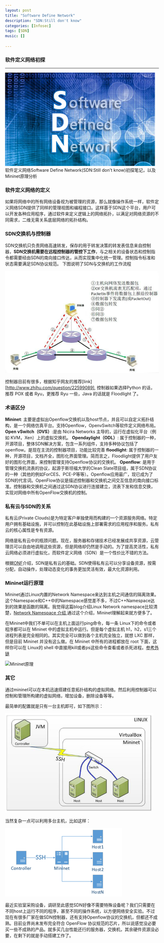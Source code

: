 ```yaml
---
layout: post
title: "Software Define Network"
description: "SDN:Still don't know"
categories: [Infosec]
tags: [SDN]
music: []

---
```


### 软件定义网络初探


---

![image](/assets/images/2015-05-14SDN1.png)
软件定义网络Software Define Network(SDN:Still don't know)初探笔记，以及Mininet原理分析
<!-- more -->

### 软件定义网络的定义
如果将网络中的所有网络设备视为被管理的资源，那么就像操作系统一样，软件定义网络SDN提供了同样的管理视图和编程接口。这样基于SDN这个平台，用户可以开发各种应用程序，通过软件来定义逻辑上的网络拓扑，以满足对网络资源的不同需求，二维无需关系底层网络的拓扑结构。

### SDN交换机与控制器
SDN交换机只负责网络高速转发，保存的用于转发决策的转发表信息来自控制器，**SDN交换机需要在远程控制器的管控下工作**，与之相关的设备状态和控制指令都需要经由SDN的南向接口传达，从而实现集中化统一管理。控制指令标准和状态需要满足SDN协议规范。
下图说明了SDN与交换机的工作流程

![image](/assets/images/2015-05-15sdn2.png)

控制器目前有很多，根据知乎网友的推荐[link][http://www.zhihu.com/question/22599089], 控制器如果选择Python 的话，推荐 POX 或者 Ryu，更推荐 Ryu 一些，Java 的话就是 Floodlight 了。


### 术语区分
**Mininet**: 主要是虚拟出Openflow交换机以及host节点，并且可以自定义拓扑结构，是一个网络仿真平台。支持Openflow，OpenvSwitch等软件定义网络布局。
**Open vSwitch（OVS）**:是由 Nicira Networks 主导的，运行在虚拟化平台（例如 KVM，Xen）上的虚拟交换机。
**Opendaylight（ODL）**: 属于控制器的一种，开源项目，整体SDN解决方案，包含一系列组件，支持多种协议包括了openflow。是现在主流的控制器项目，功能比较完善
**floodlight**: 属于控制器的一种，开源项目，文档齐全，图形化界面管理。简而言之，Floodlight提供了用户友好的图形化界面，来控制管理支持Openflow协议的交换机。
**Openflow**: 是用于管理交换机流表的协议，起源于斯坦福大学的Clean Slate项目组，属于SDN协议的一种（其他的例如ForCES、PCE-P等等）。Openflow应用最广，现已成为了SDN的代言词。OpenFlow协议是描述控制器和交换机之间交互信息的南向接口标准。控制器和交换机之间通过这SDN协议进行连接建立，流表下发和信息交换，实现对网络中所有OpenFlow交换机的控制。

### 私有云与SDN的关系
私有云(Private Clouds)是为特定客户单独使用而构建的一个资源服务网络。特定用户拥有基础设施，并可以控制在此基础设施上部署需求的应用程序和服务。私有云的核心属性是专有资源。

网络是私有云中的瓶颈问题。现在，服务器和存储技术已经发展成共享资源，云管理员可以自由地调用这些资源，但是网络却仍然是手动的。为了提高灵活性，私有云网络必须进行虚拟化，而软件定义网络（SDN）是一个性价比不错的方法。

根据[ONF](https://www.opennetworking.org/solution-brief-how-openflow-based-sdn-transform-private-cloud)介绍，SDN是私有云的基础。SDN使得私有云可以分享设备资源，按需分配，自动操作，处理动态变化的事务更加灵活有效，最大化资源利用。


### Mininet运行原理

Mininet通过Linux内置的Network Namespace来达到主机之间通信的隔离效果。这个Namespace和C++中的Namespace感觉差不多，不过C++Namespace达到的效果是函数的隔离。我觉得这篇blog介绍Linux Network namespace比较清楚，[Network Namespace 介绍](http://neokentblog.blogspot.hk/2014/07/linux-network-namespace.html),通过这个介绍，Mininet理解起来就方便多了。

在Mininet中我们不单可以在主机上面运行ping命令，每一条 Linux下的命令或者程序都可以在 Mininet 中的虚拟主机中运行。但是每个虚拟主机 h1，h2，s1三个进程列表是完全相同的。其实完全可以做到各个主机完全独立，就想 LXC 那样，但是目前 Mininet 并没有这么做。在 Mininet 中所有的进程都放在 root 下面，这样你可以在 Linux的 shell 中直接用kill或者ps这些命令查看或者杀死进程。[参考外链](http://segmentfault.com/a/1190000000669218)

![Mininet原理](http://ww4.sinaimg.cn/large/65c83a2bjw1dwmvastgo4j.jpg)

### 其它
通过mininet可以在本机迅速搭建任意拓扑结构的虚拟网络。然后利用控制器可以控制和管理所构建的虚拟网络，增加设备，删除设备等等。

最简单的配置就是只有一台主机即可，如下图所示：

![image](/assets/images/2015-05-15sdn3.png)

当然复杂一点可以利用多台主机，比如这样：

![image](/assets/images/2015-05-15SDN4.png)

最近实验室采购设备，调研至此感觉SDN好像不需要特殊设备呢？我们只需要在不同host上运行不同的程序，甚至不同的操作系统，以方便网络安全实验。不过现在有很多厂家在做SDN控制器，还有支持Openflow协议的交换机，但都还不成熟。目前业界尚未发布完全符合 OpenFlow 协议规范的芯片，所以说感觉没必要买一些不成熟的产品。就多买几台性能还行的服务器，交换机，其余硬件资源没必要，在剩下的就是手动搭建工作了。